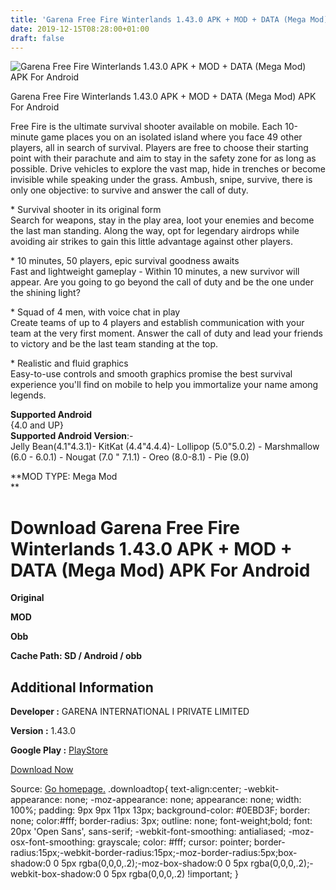 ```yaml
---
title: 'Garena Free Fire Winterlands 1.43.0 APK + MOD + DATA (Mega Mod) APK For Android'
date: 2019-12-15T08:28:00+01:00
draft: false
---
```


![Garena Free Fire Winterlands 1.43.0 APK + MOD + DATA (Mega Mod) APK For Android](https://apkhome.net/wp-content/themes/APK-Home-Latest-123/images/noapk.png "Garena Free Fire Winterlands 1.43.0 APK + MOD + DATA (Mega Mod) APK For Android")

  

Garena Free Fire Winterlands 1.43.0 APK + MOD + DATA (Mega Mod) APK For Android

Free Fire is the ultimate survival shooter available on mobile. Each 10-minute game places you on an isolated island where you face 49 other players, all in search of survival. Players are free to choose their starting point with their parachute and aim to stay in the safety zone for as long as possible. Drive vehicles to explore the vast map, hide in trenches or become invisible while speaking under the grass. Ambush, snipe, survive, there is only one objective: to survive and answer the call of duty.

\* Survival shooter in its original form  
Search for weapons, stay in the play area, loot your enemies and become the last man standing. Along the way, opt for legendary airdrops while avoiding air strikes to gain this little advantage against other players.

\* 10 minutes, 50 players, epic survival goodness awaits  
Fast and lightweight gameplay - Within 10 minutes, a new survivor will appear. Are you going to go beyond the call of duty and be the one under the shining light?

\* Squad of 4 men, with voice chat in play  
Create teams of up to 4 players and establish communication with your team at the very first moment. Answer the call of duty and lead your friends to victory and be the last team standing at the top.

\* Realistic and fluid graphics  
Easy-to-use controls and smooth graphics promise the best survival experience you'll find on mobile to help you immortalize your name among legends.

**Supported Android**  
{4.0 and UP}  
**Supported Android Version**:-  
Jelly Bean(4.1"4.3.1)- KitKat (4.4"4.4.4)- Lollipop (5.0"5.0.2) - Marshmallow (6.0 - 6.0.1) - Nougat (7.0 " 7.1.1) - Oreo (8.0-8.1) - Pie (9.0)

**MOD TYPE: Mega Mod  
**

Download Garena Free Fire Winterlands 1.43.0 APK + MOD + DATA (Mega Mod) APK For Android
========================================================================================

**Original**

**MOD**

**Obb**

**Cache Path: SD / Android / obb**

Additional Information
----------------------

**Developer :** GARENA INTERNATIONAL I PRIVATE LIMITED

**Version :** 1.43.0

**Google Play :** [PlayStore](https://play.google.com/store/apps/details?id=com.dts.freefireth)

  

[Download Now](https://store4app.co/post/garena-free-fire-winterlands-1-43-0-apk-mod-data-mega-mod-apk-for-android_1576394450)

  
Source: [Go homepage.](https://store4app.co/post/garena-free-fire-winterlands-1-43-0-apk-mod-data-mega-mod-apk-for-android_1576394450) .downloadtop{ text-align:center; -webkit-appearance: none; -moz-appearance: none; appearance: none; width: 100%; padding: 9px 9px 11px 13px; background-color: #0EBD3F; border: none; color:#fff; border-radius: 3px; outline: none; font-weight;bold; font: 20px 'Open Sans', sans-serif; -webkit-font-smoothing: antialiased; -moz-osx-font-smoothing: grayscale; color: #fff; cursor: pointer; border-radius:15px;-webkit-border-radius:15px;-moz-border-radius:5px;box-shadow:0 0 5px rgba(0,0,0,.2);-moz-box-shadow:0 0 5px rgba(0,0,0,.2);-webkit-box-shadow:0 0 5px rgba(0,0,0,.2) !important; }